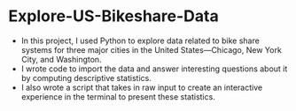 # Explore-US-Bikeshare-Data
- In this project, I used Python to explore data related to bike share systems for three major cities in the United States—Chicago, New York City, and Washington. 
- I wrote code to import the data and answer interesting questions about it by computing descriptive statistics. 
- I also wrote a script that takes in raw input to create an interactive experience in the terminal to present these statistics.
